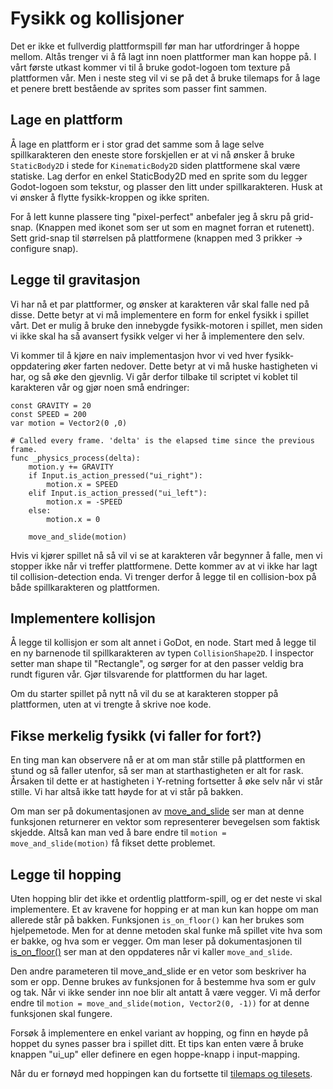 # Fysikk og kollisjoner

Det er ikke et fullverdig plattformspill før man har utfordringer å hoppe
mellom. Altås trenger vi å få lagt inn noen plattformer man kan hoppe på. I vårt
første utkast kommer vi til å bruke godot-logoen tom texture på plattformen
vår. Men i neste steg vil vi se på det å bruke tilemaps for å lage et penere
brett bestående av sprites som passer fint sammen.

## Lage en plattform

Å lage en plattform er i stor grad det samme som å lage selve spillkarakteren
den eneste store forskjellen er at vi nå ønsker å bruke `StaticBody2D` i stede 
for `KinematicBody2D` siden plattformene skal være statiske. Lag derfor
en enkel StaticBody2D med en sprite som du legger Godot-logoen som tekstur,
og plasser den litt under spillkarakteren. Husk at vi ønsker å flytte
fysikk-kroppen og ikke spriten.

For å lett kunne plassere ting "pixel-perfect" anbefaler jeg å skru på grid-snap. 
(Knappen med ikonet som ser ut som en magnet forran et rutenett). Sett grid-snap
til størrelsen på plattformene (knappen med 3 prikker -> configure snap).

## Legge til gravitasjon

Vi har nå et par plattformer, og ønsker at karakteren vår skal falle ned på disse.
Dette betyr at vi må implementere en form for enkel fysikk i spillet vårt.  Det
er mulig å bruke den innebygde fysikk-motoren i spillet, men siden vi ikke skal ha
så avansert fysikk velger vi her å implementere den selv. 

Vi kommer til å kjøre en naiv implementasjon hvor vi ved hver fysikk-oppdatering
øker farten nedover. Dette betyr at vi må huske hastigheten vi har, og så øke
den gjevnlig. Vi går derfor tilbake til scriptet vi koblet til karakteren vår
og gjør noen små endringer:

```
const GRAVITY = 20
const SPEED = 200
var motion = Vector2(0 ,0)

# Called every frame. 'delta' is the elapsed time since the previous frame.
func _physics_process(delta):
	motion.y += GRAVITY
	if Input.is_action_pressed("ui_right"):
		motion.x = SPEED
	elif Input.is_action_pressed("ui_left"):
		motion.x = -SPEED
	else:
		motion.x = 0
		
	move_and_slide(motion)
```

Hvis vi kjører spillet nå så vil vi se at karakteren vår begynner å falle, men vi
stopper ikke når vi treffer plattformene. Dette kommer av at vi ikke har
lagt til collision-detection enda. Vi trenger derfor å legge til en collision-box
på både spillkarakteren og plattformen.

## Implementere kollisjon

Å legge til kollisjon er som alt annet i GoDot, en node. Start med å legge til
en ny barnenode til spillkarakteren av typen `CollisionShape2D`. I inspector
setter man shape til "Rectangle", og sørger for at den passer veldig bra rundt
figuren vår. Gjør tilsvarende for plattformen du har laget.

Om du starter spillet på nytt nå vil du se at karakteren stopper på plattformen,
uten at vi trengte å skrive noe kode.

## Fikse merkelig fysikk (vi faller for fort?)

En ting man kan observere nå er at om man står stille på plattformen en stund og så
faller utenfor, så ser man at starthastigheten er alt for rask. Årsaken til dette
er at hastigheten i Y-retning fortsetter å øke selv når vi står stille. Vi har
altså ikke tatt høyde for at vi står på bakken.

Om man ser på dokumentasjonen av [move_and_slide](https://docs.godotengine.org/en/3.1/classes/class_kinematicbody2d.html#class-kinematicbody2d-method-move-and-slide)
ser man at denne funksjonen returnerer en vektor som representerer bevegelsen
som faktisk skjedde. Altså kan man ved å bare endre til `motion = move_and_slide(motion)`
få fikset dette problemet. 

## Legge til hopping

Uten hopping blir det ikke et ordentlig plattform-spill, og er det neste vi skal
implementere. Et av kravene for hopping er at man kun kan hoppe om man allerede
står på bakken. Funksjonen `is_on_floor()` kan her brukes som hjelpemetode. 
Men for at denne metoden skal funke må spillet vite hva som er bakke, og hva
som er vegger. Om man leser på dokumentasjonen til
[is_on_floor()](https://docs.godotengine.org/en/3.1/classes/class_kinematicbody2d.html#class-kinematicbody2d-method-is-on-floor)
ser man at den oppdateres når vi kaller `move_and_slide`.

Den andre parameteren til move_and_slide er en vetor som beskriver ha som er opp.
Denne brukes av funksjonen for å bestemme hva som er gulv og tak. Når vi ikke sender
inn noe blir alt antatt å være vegger. Vi må derfor endre til
`motion = move_and_slide(motion, Vector2(0, -1))` for at denne funksjonen skal fungere.

Forsøk å implementere en enkel variant av hopping, og finn en høyde på hoppet du
synes passer bra i spillet ditt. Et tips kan enten være å bruke knappen "ui_up"
eller definere en egen hoppe-knapp i input-mapping.

Når du er fornøyd med hoppingen kan du fortsette til [tilemaps og tilesets](./04-tilemaps-og-tilesets.md).
